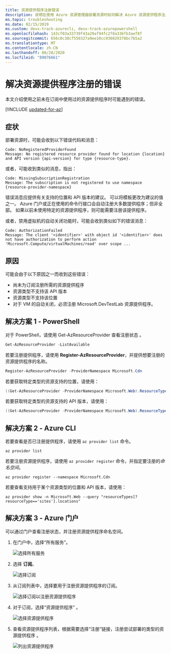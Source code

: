 ```yaml
---
title: 资源提供程序注册错误
description: 说明在使用 Azure 资源管理器部署资源时如何解决 Azure 资源提供程序注册错误。
ms.topic: troubleshooting
ms.date: 02/15/2019
ms.custom: devx-track-azurecli, devx-track-azurepowershell
ms.openlocfilehash: 143cf03a33739f43a29af94fc2f8a336fb3aef8f
ms.sourcegitcommit: 656c0c38cf550327a9ee10cc936029378bc7b5a2
ms.translationtype: MT
ms.contentlocale: zh-CN
ms.lasthandoff: 08/28/2020
ms.locfileid: "89076661"
---
```

# <a name="resolve-errors-for-resource-provider-registration"></a>解决资源提供程序注册的错误

本文介绍使用之前未在订阅中使用过的资源提供程序时可能遇到的错误。

[!INCLUDE [updated-for-az](../../../includes/updated-for-az.md)]

## <a name="symptom"></a>症状

部署资源时，可能会收到以下错误代码和消息：

```
Code: NoRegisteredProviderFound
Message: No registered resource provider found for location {location}
and API version {api-version} for type {resource-type}.
```

或者，可能收到类似的消息，指出：

```
Code: MissingSubscriptionRegistration
Message: The subscription is not registered to use namespace {resource-provider-namespace}
```

错误消息应提供有关支持的位置和 API 版本的建议。 可以将模板更改为建议的值之一。 Azure 门户或正在使用的命令行接口会自动注册大多数提供程序；但非全部。 如果以前未使用特定的资源提供程序，则可能需要注册该提供程序。

或者，禁用虚拟机的自动关闭功能时，可能会收到类似如下的错误消息：

```
Code: AuthorizationFailed
Message: The client '<identifier>' with object id '<identifier>' does not have authorization to perform action 'Microsoft.Compute/virtualMachines/read' over scope ...
```

## <a name="cause"></a>原因

可能会由于以下原因之一而收到这些错误：

* 尚未为订阅注册所需的资源提供程序
* 资源类型不支持该 API 版本
* 资源类型不支持该位置
* 对于 VM 的自动关闭，必须注册 Microsoft.DevTestLab 资源提供程序。

## <a name="solution-1---powershell"></a>解决方案 1 - PowerShell

对于 PowerShell，请使用 Get-AzResourceProvider 查看注册状态  。

```powershell
Get-AzResourceProvider -ListAvailable
```

若要注册提供程序，请使用 **Register-AzResourceProvider**，并提供想要注册的资源提供程序的名称。

```powershell
Register-AzResourceProvider -ProviderNamespace Microsoft.Cdn
```

若要获取特定类型的资源支持的位置，请使用：

```powershell
((Get-AzResourceProvider -ProviderNamespace Microsoft.Web).ResourceTypes | Where-Object ResourceTypeName -eq sites).Locations
```

若要获取特定类型的资源支持的 API 版本，请使用：

```powershell
((Get-AzResourceProvider -ProviderNamespace Microsoft.Web).ResourceTypes | Where-Object ResourceTypeName -eq sites).ApiVersions
```

## <a name="solution-2---azure-cli"></a>解决方案 2 - Azure CLI

若要查看是否已注册提供程序，请使用 `az provider list` 命令。

```azurecli-interactive
az provider list
```

若要注册资源提供程序，请使用 `az provider register` 命令，并指定要注册的*命名空间*。

```azurecli-interactive
az provider register --namespace Microsoft.Cdn
```

若要查看支持用于某个资源类型的位置和 API 版本，请使用：

```azurecli-interactive
az provider show -n Microsoft.Web --query "resourceTypes[?resourceType=='sites'].locations"
```

## <a name="solution-3---azure-portal"></a>解决方案 3 - Azure 门户

可以通过门户查看注册状态，并注册资源提供程序命名空间。

1. 在门户中，选择“所有服务”。 

   ![选择所有服务](./media/error-register-resource-provider/select-all-services.png)

1. 选择 **订阅**。

   ![选择订阅](./media/error-register-resource-provider/select-subscriptions.png)

1. 从订阅列表中，选择要用于注册资源提供程序的订阅。

   ![选择订阅以注册资源提供程序](./media/error-register-resource-provider/select-subscription-to-register.png)

1. 对于订阅，选择“资源提供程序”  。

   ![选择资源提供程序](./media/error-register-resource-provider/select-resource-provider.png)

1. 查看资源提供程序列表，根据需要选择“注册”链接，注册尝试部署的类型的资源提供程序  。

   ![列出资源提供程序](./media/error-register-resource-provider/list-resource-providers.png)
